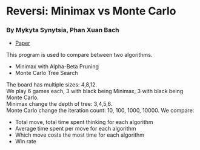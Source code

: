 # Reversi: Minimax vs Monte Carlo
### By Mykyta Synytsia, Phan Xuan Bach

* [Paper](https://github.com/bachsofttrick/reversi-ai531/blob/master/paper.pdf)

This program is used to compare between two algorithms.
- Minimax with Alpha-Beta Pruning
- Monte Carlo Tree Search

The board has multiple sizes: 4,8,12.  
We play 6 games each, 3 with black being Minimax, 3 with black being Monte Carlo.  
Minimax change the depth of tree: 3,4,5,6.  
Monte Carlo change the iteration count: 10, 100, 1000, 10000.
We compare:
- Total move, total time spent thinking for each algorithm
- Average time spent per move for each algorithm
- Which move costs the most time for each algorithm
- Win rate
